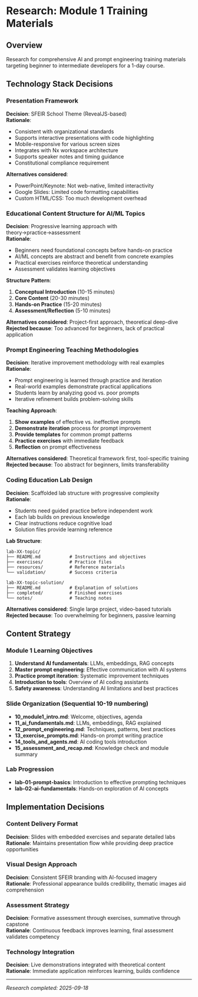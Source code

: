 # Research: Module 1 Training Materials

## Overview
Research for comprehensive AI and prompt engineering training materials targeting beginner to intermediate developers for a 1-day course.

## Technology Stack Decisions

### Presentation Framework
**Decision**: SFEIR School Theme (RevealJS-based)  
**Rationale**: 
- Consistent with organizational standards
- Supports interactive presentations with code highlighting
- Mobile-responsive for various screen sizes
- Integrates with Nx workspace architecture
- Supports speaker notes and timing guidance
- Constitutional compliance requirement

**Alternatives considered**:
- PowerPoint/Keynote: Not web-native, limited interactivity
- Google Slides: Limited code formatting capabilities
- Custom HTML/CSS: Too much development overhead

### Educational Content Structure for AI/ML Topics

**Decision**: Progressive learning approach with theory→practice→assessment  
**Rationale**:
- Beginners need foundational concepts before hands-on practice
- AI/ML concepts are abstract and benefit from concrete examples
- Practical exercises reinforce theoretical understanding
- Assessment validates learning objectives

**Structure Pattern**:
1. **Conceptual Introduction** (10-15 minutes)
2. **Core Content** (20-30 minutes) 
3. **Hands-on Practice** (15-20 minutes)
4. **Assessment/Reflection** (5-10 minutes)

**Alternatives considered**: Project-first approach, theoretical deep-dive  
**Rejected because**: Too advanced for beginners, lack of practical application

### Prompt Engineering Teaching Methodologies

**Decision**: Iterative improvement methodology with real examples  
**Rationale**:
- Prompt engineering is learned through practice and iteration
- Real-world examples demonstrate practical applications
- Students learn by analyzing good vs. poor prompts
- Iterative refinement builds problem-solving skills

**Teaching Approach**:
1. **Show examples** of effective vs. ineffective prompts
2. **Demonstrate iteration** process for prompt improvement
3. **Provide templates** for common prompt patterns
4. **Practice exercises** with immediate feedback
5. **Reflection** on prompt effectiveness

**Alternatives considered**: Theoretical framework first, tool-specific training  
**Rejected because**: Too abstract for beginners, limits transferability

### Coding Education Lab Design

**Decision**: Scaffolded lab structure with progressive complexity  
**Rationale**:
- Students need guided practice before independent work
- Each lab builds on previous knowledge
- Clear instructions reduce cognitive load
- Solution files provide learning reference

**Lab Structure**:
```
lab-XX-topic/
├── README.md           # Instructions and objectives
├── exercises/          # Practice files
├── resources/          # Reference materials
└── validation/         # Success criteria

lab-XX-topic-solution/
├── README.md           # Explanation of solutions
├── completed/          # Finished exercises
└── notes/              # Teaching notes
```

**Alternatives considered**: Single large project, video-based tutorials  
**Rejected because**: Too overwhelming for beginners, passive learning

## Content Strategy

### Module 1 Learning Objectives
1. **Understand AI fundamentals**: LLMs, embeddings, RAG concepts
2. **Master prompt engineering**: Effective communication with AI systems
3. **Practice prompt iteration**: Systematic improvement techniques
4. **Introduction to tools**: Overview of AI coding assistants
5. **Safety awareness**: Understanding AI limitations and best practices

### Slide Organization (Sequential 10-19 numbering)
- **10_module1_intro.md**: Welcome, objectives, agenda
- **11_ai_fundamentals.md**: LLMs, embeddings, RAG explained
- **12_prompt_engineering.md**: Techniques, patterns, best practices
- **13_exercise_prompts.md**: Hands-on prompt writing practice
- **14_tools_and_agents.md**: AI coding tools introduction
- **15_assessment_and_recap.md**: Knowledge check and module summary

### Lab Progression
- **lab-01-prompt-basics**: Introduction to effective prompting techniques
- **lab-02-ai-fundamentals**: Hands-on exploration of AI concepts

## Implementation Decisions

### Content Delivery Format
**Decision**: Slides with embedded exercises and separate detailed labs  
**Rationale**: Maintains presentation flow while providing deep practice opportunities

### Visual Design Approach
**Decision**: Consistent SFEIR branding with AI-focused imagery  
**Rationale**: Professional appearance builds credibility, thematic images aid comprehension

### Assessment Strategy
**Decision**: Formative assessment through exercises, summative through capstone  
**Rationale**: Continuous feedback improves learning, final assessment validates competency

### Technology Integration
**Decision**: Live demonstrations integrated with theoretical content  
**Rationale**: Immediate application reinforces learning, builds confidence

---
*Research completed: 2025-09-18*